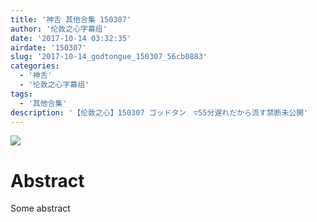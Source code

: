 ```yaml
---
title: '神舌 其他合集 150307'
author: '伦敦之心字幕组'
date: '2017-10-14 03:32:35'
airdate: '150307'
slug: '2017-10-14_godtongue_150307_56cb0883'
categories: 
  - '神舌'
  - '伦敦之心字幕组'
tags: 
  - '其他合集'
description: '【伦敦之心】150307 ゴッドタン　▽55分遅れだから流す禁断未公開'
---
```


![](https://i.imgur.com/Co79Rbd.jpg)
# Abstract
Some abstract
